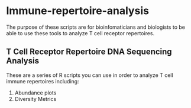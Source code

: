 # Immune-repertoire-analysis
The purpose of these scripts are for bioinfomaticians and biologists to be able to use these tools to analyze T cell receptor repertoires.

## T Cell Receptor Repertoire DNA Sequencing Analysis
These are a series of R scripts you can use in order to analyze T cell immune repertoires including:
1. Abundance plots
2. Diversity Metrics
